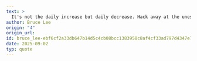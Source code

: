 ```yaml
---
text: >
  It's not the daily increase but daily decrease. Hack away at the unessential.
author: Bruce Lee
origin: "4"
origin_url: 
id: bruce_lee-ebf6cf2a33db647b14d5c4cb08bcc1383958c8af4cf33ad797d4347e79dad87e
date: 2025-09-02
typ: quote
---
```

